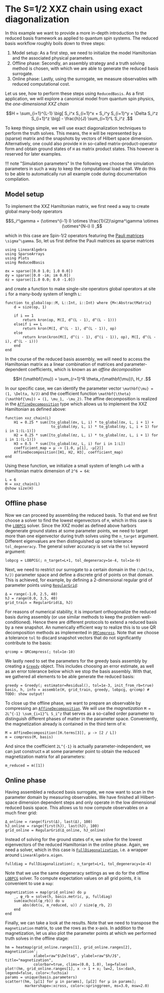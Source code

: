 # The S=1/2 XXZ chain using exact diagonalization

In this example we want to provide a more in-depth introduction to the reduced basis framework as applied to quantum spin systems.
The reduced basis workflow roughly boils down to three steps:

1. Model setup: As a first step, we need to initialize the model Hamiltonian and the associated physical parameters.
2. Offline phase: Secondly, an assembly strategy and a truth solving method is chosen, with which we are able to generate the reduced basis surrogate.
3. Online phase: Lastly, using the surrogate, we measure observables with reduced computational cost.

Let us see, how to perform these steps using `ReducedBasis`.
As a first application, we will explore a canonical model from quantum spin physics, the *one-dimensional XXZ chain*

```math
H = \sum_{i=1}^{L-1} \big[ S_i^x S_{i+1}^x + S_i^y S_{i+1}^y + \Delta S_i^z S_{i+1}^z \big] - \frac{h}{J} \sum_{i=1}^L S_i^z .
```

To keep things simple, we will use exact diagonalization techniques to perform the truth solves.
This means, the ``H`` will be represented by a (sparse) matrix and the snapshots by vectors of Hilbert space dimension.
Alternatively, one could also provide ``H`` in so-called matrix-product-operator form and obtain ground states of ``H`` as matrix product states.
This however is reserved for later examples.

!!! note "Simulation parameters"
    In the following we choose the simulation parameters in such a way to keep the
    computational load small. We do this to be able to automatically run all example code
    during documentation compilation.

## Model setup

To implement the XXZ Hamiltonian matrix, we first need a way to create global many-body operators

```math
S_i^\gamma = (\otimes^{i-1} I) \otimes \frac{1}{2}\sigma^\gamma \otimes (\otimes^{N-i} I) ,
```

which in this case are Spin-1/2 operators featuring the [Pauli matrices](https://en.wikipedia.org/wiki/Pauli_matrices) ``\sigma^\gamma``.
So, let us first define the Pauli matrices as sparse matrices

```@example xxz_ed; continued = true
using LinearAlgebra
using SparseArrays
using Plots
using ReducedBasis

σx = sparse([0.0 1.0; 1.0 0.0])
σy = sparse([0.0 -im; im 0.0])
σz = sparse([1.0 0.0; 0.0 -1.0])
```

and create a function to make single-site operators global operators at site `i` for a many-body system of length `L`:

```@example xxz_ed; continued = true
function to_global(op::M, L::Int, i::Int) where {M<:AbstractMatrix}
    d = size(op, 1)

    if i == 1
        return kron(op, M(I, d^(L - 1), d^(L - 1)))
    elseif i == L
        return kron(M(I, d^(L - 1), d^(L - 1)), op)
    else
        return kron(kron(M(I, d^(i - 1), d^(i - 1)), op), M(I, d^(L - i), d^(L - i)))
    end
end
```

In the course of the reduced basis assembly, we will need to access the Hamiltonian matrix as a linear combination of matrices and parameter-dependent coefficients, which is known as an *affine decomposition*

```math
H (\mathbf{\mu}) = \sum_{r=1}^R \theta_r(\mathbf{\mu})\, H_r .
```

In our specific case, we can identify the parameter vector ``\mathbf{\mu} = (1, \Delta, h/J)`` and the coefficient function ``\mathbf{\theta}(\mathbf{\mu}) = (1, \mu_1, -\mu_2)``.
The affine decomposition is realized in the [`AffineDecomposition`](@ref) type which allows us to implement the XXZ Hamiltonian as defined above:

```@example xxz_ed; continued = true
function xxz_chain(L)
    H1 = 0.25 * sum([to_global(σx, L, i) * to_global(σx, L, i + 1) +
                     to_global(σy, L, i) * to_global(σy, L, i + 1) for i in 1:(L-1)])
    H2 = 0.25 * sum([to_global(σz, L, i) * to_global(σz, L, i + 1) for i in 1:(L-1)])
    H3 = 0.5  * sum([to_global(σz, L, i) for i in 1:L])
    coefficient_map = μ -> [1.0, μ[1], -μ[2]]
    AffineDecomposition([H1, H2, H3], coefficient_map)
end
```

Using these function, we initialize a small system of length ``L=6`` with a Hamiltonian matrix dimension of ``2^6 = 64``:

```@example xxz_ed
L = 6
H = xxz_chain(L)
@show size(H)
```

## Offline phase

Now we can proceed by assembling the reduced basis.
To that end we first choose a solver to find the lowest eigenvectors of ``H``, which in this case is the [`LOBPCG`](@ref) solver.
Since the XXZ model as defined above harbors degenerate ground states at some parameter points, we need to target more than one eigenvector during truth solves using the `n_target` argument.
Different eigenvalues are then distinguished up some tolerance `tol_degeneracy`.
The general solver accuracy is set via the `tol` keyword argument:

```@example xxz_ed; continued = true
lobpcg = LOBPCG(; n_target=L+1, tol_degeneracy=1e-4, tol=1e-9)
```

Next, we need to restrict our surrogate to a certain domain in the ``(\Delta, h/J)`` parameter space and define a discrete grid of points on that domain.
This is achieved, for example, by defining a 2-dimensional regular grid of parameter points using [`RegularGrid`](@ref):

```@example xxz_ed; continued = true
Δ = range(-1.0, 2.5, 40)
hJ = range(0.0, 3.5, 40)
grid_train = RegularGrid(Δ, hJ)
```

For reasons of numerical stability, it is important orthogonalize the reduced basis during assembly (or use similar methods to keep the problem well-conditioned).
Hence there are different protocols to extend a reduced basis by a new snapshot.
An numerically efficient way to realize this is to use QR decomposition methods as implemented in [`QRCompress`](@ref).
Note that we choose a tolerance `tol` to discard snapshot vectors that do not significantly contribute to the basis:

```@example xxz_ed; continued = true
qrcomp = QRCompress(; tol=1e-10)
```

We lastly need to set the parameters for the greedy basis assembly by creating a [`Greedy`](@ref) object.
This includes choosing an error estimate, as well as an error tolerance below which we stop the basis assembly.
With that, we gathered all elements to be able generate the reduced basis:

```@example xxz_ed; continued = true
greedy = Greedy(; estimator=Residual(), tol=1e-3, init_from_rb=true)
basis, h, info = assemble(H, grid_train, greedy, lobpcg, qrcomp) # TODO: show output!
```

To close up the offline phase, we want to prepare an observable by compressing an [`AffineDecomposition`](@ref).
We will use the *magnetization* ``M = 2L^{-1} \sum_{i=1}^L S_i^z`` that serves as a so-called order parameter to distinguish different phases of matter in the parameter space.
Conveniently, the magnetization already is contained in the third term of ``H``:

```@example xxz_ed; continued = true
M = AffineDecomposition([H.terms[3]], μ -> [2 / L])
m = compress(M, basis)
```

And since the coefficient ``2L^{-1}`` is actually parameter-independent, we can just construct `m` at some parameter point to obtain the reduced magnetization matrix for all parameters:

```@example xxz_ed; continued = true
m_reduced = m([1])
```

## Online phase

Having assembled a reduced basis surrogate, we now want to scan in the parameter domain by measuring observables.
We have finished all Hilbert-space dimension dependent steps and only operate in the low dimensional reduced basis space.
This allows us to now compute observables on a much finer grid:

```@example xxz_ed; continued = true
Δ_online = range(first(Δ), last(Δ), 100)
hJ_online = range(first(hJ), last(hJ), 100)
grid_online = RegularGrid(Δ_online, hJ_online)
```

Instead of solving for the ground states of ``H``, we solve for the lowest eigenvectors of the reduced Hamiltonian in the online phase.
Again, we need a solver, which in this case is [`FullDiagonalization`](@ref), i.e. a wrapper around `LinearAlgebra.eigen`.

```@example xxz_ed; continued = true
fulldiag = FullDiagonalization(; n_target=L+1, tol_degeneracy=1e-4)
```

Note that we use the same degeneracy settings as we do for the offline [`LOBPCG`](@ref) solver.
To compute expectation values on all grid points, it is convenient to use a `map`:

```@example xxz_ed; continued = true
magnetization = map(grid_online) do μ
    _, φ_rb = solve(h, basis.metric, μ, fulldiag)
    sum(eachcol(φ_rb)) do u
        abs(dot(u, m_reduced, u)) / size(φ_rb, 2)
    end
end
```

Finally, we can take a look at the results.
Note that we need to transpose the `magnetization` matrix, to use the rows as the x-axis.
In addition to the magnetization, let us also plot the parameter points at which we performed truth solves in the offline stage:

```@example xxz_ed
hm = heatmap(grid_online.ranges[1], grid_online.ranges[2], magnetization';
             xlabel=raw"$\Delta$", ylabel=raw"$h/J$", title="magnetization",
             colorbar=true, clims=(0.0, 1.0), leg=false)
plot!(hm, grid_online.ranges[1], x -> 1 + x; lw=2, ls=:dash, legend=false, color=:fuchsia)
params = unique(basis.parameters)
scatter!(hm, [μ[1] for μ in params], [μ[2] for μ in params];
         markershape=:xcross, color=:springgreen, ms=3.0, msw=2.0)
```
